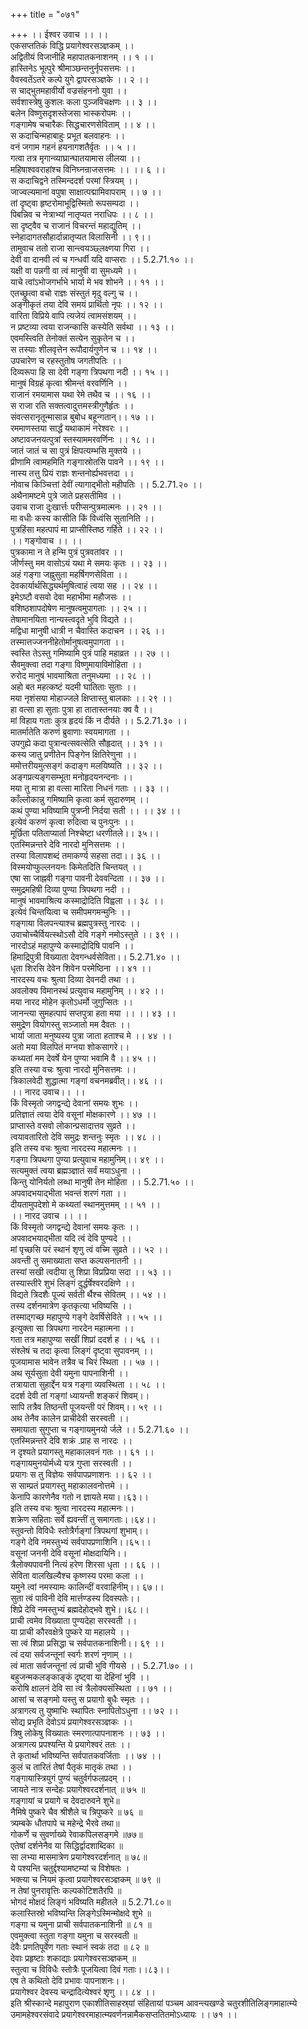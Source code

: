 +++
title = "०७१"

+++
।। ईश्वर उवाच ।। ।।  
एकसप्ततिकं विद्धि प्रयागेश्वरसञ्ज्ञकम् ।।  
अद्वितीयं विजानीहि महापातकनाशनम् ।। १ ।।  
हास्तिनेऽ भूत्पुरे श्रीमाञ्छन्तनुर्नृपसत्तमः ।।  
वैवस्वतेंऽतरे कल्पे युगे द्वापरसञ्ज्ञके ।। २ ।।  
स चाद्भुतमहावीर्यो वज्रसंहननो युवा ।।  
सर्वशास्त्रेषु कुशलः कला पुञ्जविचक्षणः ।। ३ ।।  
बलेन विष्णुसदृशस्तेजसा भास्करोपमः ।।  
गङ्गामेष चचारैकः सिद्धचारणसेविताम् ।। ४ ।।  
स कदाचिन्महाबाहुः प्रभूत बलवाहनः ।।  
वनं जगाम गहनं हयनागशतैर्वृतः ।। ५ ।।  
गत्वा तत्र मृगान्व्याघ्रान्घातयामास लीलया ।।  
महिषाश्ववराहांश्च विनिघ्नन्राजसत्तमः ।। ।। ६ ।।  
स कदाचिद्वने तस्मिन्ददर्श परमां स्त्रियम् ।।  
जाज्वल्यमानां वपुषा साक्षात्पद्मामिवापराम् ।। ७ ।।  
तां दृष्ट्वा हृष्टरोमाभूद्विस्मितो रूपसम्पदा ।।  
पिबन्निव च नेत्राभ्यां नातृप्यत नराधिपः ।। ८ ।।  
सा दृष्ट्वैव च राजानं विचरन्तं महाद्युतिम् ।।  
स्नेहादागतसौहार्दान्नातृप्यत विलासिनी ।। ९।।  
तामुवाच ततो राजा सान्त्वयञ्छ्लक्ष्णया गिरा ।।  
देवी वा दानवी त्वं च गन्धर्वी यदि वाप्सराः ।। 5.2.71.१० ।।  
यक्षी वा पन्नगी वा त्वं मानुषी वा सुमध्यमे ।।  
याचे त्वांऽभोजगर्भाभे भार्या मे भव शोभने ।। ११ ।।  
एतच्छ्रुत्वा वचो राज्ञः संस्तुतं मृदु वल्गु च ।।  
अङ्गीकृतं तया देवि समयं प्रार्थितो नृपः ।। १२ ।।  
वारिता विप्रिये वापि त्यजेयं त्वामसंशयम् ।।  
न प्रष्टव्या त्वया राजन्कासि कस्येति सर्वथा ।। १३ ।।  
एवमस्त्विति तेनोक्तं सत्येन सुकृतेन च ।।  
स तस्याः शीलवृत्तेन रूपौदार्यगुणेन च ।। १४ ।।  
उपचारेण च रहस्तुतोष जगतीपतिः ।।  
दिव्यरूपा हि सा देवी गङ्गा त्रिपथगा नदी ।। १५ ।।  
मानुषं विग्रहं कृत्वा श्रीमन्तं वरवर्णिनि ।।  
राजानं रमयामास यथा रेमे तथैव च ।। १६ ।।  
स राजा रति सक्तत्वादुत्तमस्त्रीगुणैर्हृतः ।।  
संवत्सरानृतून्मासान्न बुबोध बहून्गतान्।। १७ ।।  
रममाणस्तया सार्द्धं यथाकामं नरेश्वरः ।।  
अष्टावजनयत्पुत्रां स्तस्याममरवर्णिनः ।। १८ ।।  
जातं जातं च सा पुत्रं क्षिपत्यम्भसि मुक्तये ।।  
प्रीणामि त्वामहमिति गङ्गास्रोतसि पावने ।। १९ ।।  
नास्य तत्तु प्रियं राज्ञः शन्तनोर्ह्यभवत्तदा ।।  
नोवाच किञ्चित्तां देवीं त्यागाद्भीतो महीपतिः ।। 5.2.71.२० ।।  
अथैनामष्टमे पुत्रे जाते प्रहसतीमिव ।।  
उवाच राजा दुःखार्त्तः परीप्सन्पुत्रमात्मनः ।। २१ ।।  
मा वधीः कस्य कासीति किं विध्वंसि सुतानिति ।।  
पुत्रहिंसा महत्पापं मा प्राप्सीस्तिष्ठ गर्हिते ।। २२ ।।  
।। गङ्गोवाच ।। ।।  
पुत्रकामा न ते हन्मि पुत्रं पुत्रवतांवर ।।  
जीर्णस्तु मम वासोऽयं यथा मे समयः कृतः ।। २३ ।।  
अहं गङ्गा जह्नुसुता महर्षिगणसेविता ।।  
देवकार्यार्थसिद्ध्यर्थमुषित्वाहं त्वया सह ।। २४ ।।  
इमेऽष्टौ वसवो देवा महाभीमा महौजसः ।।  
वशिष्ठशापदोषेण मानुषत्वमुपागताः ।। २५ ।।  
तेषामानयिता नान्यस्त्वदृते भुवि विद्यते ।।  
मद्विधा मानुषी धात्री न चैवास्ति कदाचन ।। २६ ।।  
तस्मात्तज्जननीहेतोर्मानुषत्वमुपागता ।।  
स्वस्ति तेऽस्तु गमिष्यामि पुत्रं पाहि महाव्रत ।। २७ ।।  
सैवमुक्त्वा तदा गङ्गा विष्णुमायाविमोहिता ।।  
रुरोद मानुषं भावमाश्रिता तनुमध्यमा ।। २८ ।।  
अहो बत महत्कष्टं यदमी घातिताः सुताः ।।  
मया नृशंसया मोहाज्जले क्षिप्तास्तु बालकाः ।। २९ ।।  
हा वत्सा हा सुताः पुत्रा हा तातास्तनयाः क्व वै ।।  
मां विहाय गताः कुत्र हृदयं किं न दीर्यते ।। 5.2.71.३० ।।  
मातर्मातेति करुणं ब्रुवाणाः स्वयमागता ।।  
उपगुह्ये कदा पुत्रान्वत्सवत्सेति सौहृदात् ।। ३१ ।।  
कस्य जातु प्रणीतेन पिङ्गेन क्षितिरेणुना ।।  
ममोत्तरीयमुत्सङ्गं कदाङ्ग मलयिष्यति ।। ३२ ।।  
अङ्गप्रत्यङ्गसम्भूता मनोहृदयनन्दनाः ।।  
मया तु मात्रा हा वत्सा मारिता निधनं गताः ।। ३३ ।।  
काँल्लोकान्नु गमिष्यामि कृत्वा कर्म सुदारुणम् ।।  
कथं पुण्या भविष्यामि पुत्रप्नी निर्दया सती ।। ।। ३४ ।।  
इत्येवं करुणं कृत्वा रुदित्वा च पुनःपुनः ।।  
मूर्छिता पतिताप्यार्ता निश्चेष्टा धरणीतले।। ३५।।  
एतस्मिन्नन्तरे देवि नारदो मुनिसत्तमः ।।  
तस्या विलापशब्दं तमाकर्ण्य सहसा तदा।। ३६ ।।  
विस्मयोप्फुल्लनयनः किमेतदिति चिन्तयत् ।।  
एषा सा जाह्नवी गङ्गा पावनी देववन्दिता ।। ३७ ।।  
समुद्रमहिषी दिव्या पुण्या त्रिपथगा नदी ।।  
मानुषं भावमाश्रित्य कस्माद्रोदिति विह्वला ।। ३८ ।।  
इत्येवं चिन्तयित्वा च समीपमगमन्मुनिः ।।  
गङ्गाया विलपन्त्याश्च ब्रह्मपुत्रस्तु नारदः ।।  
उवाचोच्चैर्वियत्स्थोऽसौ देवि गङ्गे नमोऽस्तुते ।। ३९ ।।  
नारदोऽहं महापुण्ये कस्माद्रोदिषि पावनि ।।  
हिमाद्रिपुत्री विख्याता देवगन्धर्वसेविता।। 5.2.71.४० ।।  
धृता शिरसि देवेन शिवेन परमेष्ठिना ।। ४१ ।।  
नारदस्य वचः श्रुत्वा दिव्या देवनदी तथा ।।  
अवलोक्य विमानस्थं प्रत्युवाच महामुनिम् ।। ४२ ।।  
मया नारद मोहेन कृतोऽधर्मो जुगुप्सितः ।।  
जानन्त्या सुमहत्पापं सप्तपुत्रा हता मया ।। ।। ४३ ।।  
समुद्रेण वियोगस्तु सञ्जातो मम दैवतः ।।  
भार्या जाता मनुष्यस्य पुत्रा जाता हताश्च मे ।। ४४ ।।  
अतो मया विलपितं मग्नया शोकसागरे।।  
कथ्यतां मम देवर्षे येन पुण्या भवामि वै ।। ४५ ।।  
इति तस्या वचः श्रुत्वा नारदो मुनिसत्तमः ।।  
त्रिकालवेदी शुद्धात्मा गङ्गां वचनमब्रवीत्।। ४६ ।।  
।। नारद उवाच।। ।।  
किं विस्मृतो जगद्वन्द्ये देवानां समयः शुभः ।।  
प्रतिज्ञातं त्वया देवि वसूनां मोक्षकारणे ।। ४७ ।।  
प्राप्तास्ते वसवो लोकान्प्रसादात्तव सुव्रते ।।  
त्वयावतारितो देवि समुद्रः शन्तनुः स्मृतः ।। ४८ ।।  
इति तस्य वचः श्रुत्वा नारदस्य महात्मनः ।।  
गङ्गा त्रिपथगा पुण्या प्रत्युवाच महामुनिम्।। ४९ ।।  
सत्यमुक्तं त्वया ब्रह्मञ्ज्ञातं सर्वं मयाऽधुना ।।  
किन्तु योनिर्यतो लब्धा मानुषी तेन मोहिता ।। 5.2.71.५० ।।  
अपवादभयाद्भीता भवन्तं शरणं गता ।।  
दीयतामुपदेशो मे कथ्यतां स्थानमुत्तमम् ।। ५१ ।।  
।। नारद उवाच ।। ।।  
किं विस्मृतो जगद्वन्द्ये देवानां समयः कृतः ।।  
अपवादभयाद्भीता यदि त्वं देवि पुण्यदे ।।  
मां पृच्छसि परं स्थानं शृणु त्वं वच्मि सुव्रते ।। ५२ ।।  
अवन्ती तु समाख्याता सप्त कल्पसनातनी ।।  
तस्यां सखी त्वदीया तु शिप्रा विप्रप्रिया सदा ।। ५३ ।।  
तस्यास्तीरे शुभं लिङ्गं दुर्द्धर्षेश्वरदक्षिणे ।।  
विद्यते त्रिदशैः पूज्यं सर्वती र्थैश्च सेवितम् ।। ५४ ।।  
तस्य दर्शनमात्रेण कृतकृत्या भविष्यसि ।।  
तस्माद्गच्छ महापुण्ये गङ्गे देवर्षिसेविते ।। ५५ ।।  
इत्युक्ता सा त्रिपथगा नारदेन महात्मना ।।  
गता तत्र महापुण्या सखीं शिप्रां ददर्श ह ।। ५६ ।।  
संश्लेषं च तदा कृत्वा लिङ्गं दृष्ट्वा सुपावनम् ।।  
पूजयामास भावेन तत्रैव च चिरं स्थिता ।। ५७ ।।  
अथ सूर्यसुता देवी यमुना पापनाशिनी ।।  
तत्रायाता सुहार्द्देन यत्र गङ्गा व्यवस्थिता ।। ५८ ।।  
ददर्श देवी तां गङ्गां ध्यायन्ती शङ्करं शिवम्।।  
सापि तत्रैव तिष्ठन्ती पूजयन्ती परं शिवम्।। ५९ ।।  
अथ तेनैव कालेन प्राचीदेवी सरस्वती ।।  
समायाता सुगुप्ता च गङ्गायमुनयो र्जले ।। 5.2.71.६० ।।  
एतस्मिन्नन्तरे देवि शक्रं .प्राह स नारदः ।।  
न दृश्यते प्रयागस्तु महाकालवनं गतः ।। ६१ ।।  
गङ्गायमुनयोर्मध्ये यत्र गुप्ता सरस्वती ।।  
प्रयागः स तु विज्ञेयः सर्वपापप्रणाशनः ।। ६२ ।।  
स साम्प्रतं प्रयागस्तु महाकालवनोत्तमे ।।  
केनापि कारणेनैव गतो न ज्ञायते मया।।६३।।  
इति तस्य वचः श्रुत्वा नारदस्य महात्मनः।।  
शक्रेण सहिताः सर्वे ह्यवन्तीं तु समागताः।।६४।।  
स्तुवन्तो विविधैः स्तोत्रैर्गङ्गां त्रिपथगां शुभाम्।।  
गङ्गे देवि नमस्तुभ्यं सर्वपापप्रणाशिनि।।६५।।  
वसूनां जननी देवि वसूनां मोक्षदायिनि।।  
त्रैलोक्यपावनी नित्यं हरेण शिरसा धृता ।। ६६ ।।  
सेविता वालखिल्यैश्च कृष्णस्य परमा कला ।।  
यमुने त्वां नमस्यामः कालिन्दीं वरवाहिनीम्।। ६७।।  
सुता त्वं पाविनी देवि मार्त्तण्डस्य दिवस्पतेः।।  
शिप्रे देवि नमस्तुभ्यं ब्रह्मदेहोद्भवे शुभे।।६८।।  
प्राची त्वमेव विख्याता पुण्यदेहा सरस्वती ।।  
या प्राची कौरवक्षेत्रे पुष्करे या महालये ।।  
सा त्वं शिप्रा प्रसिद्धा च सर्वपातकनाशिनी।। ६९ ।।  
त्वं दया सर्वजन्तूनां स्वर्गः शरणं नृणाम् ।।  
त्वं माता सर्वजन्तूनां त्वं प्राची भुवि गीयसे ।। 5.2.71.७० ।।  
बहुजन्मकलङ्काङ्कं दृष्ट्वा या देहिनां भुवि ।।  
करोषि क्षालनं देवि सा त्वं त्रैलोक्यसंस्थिता ।। ७१ ।।  
आसां च सङ्गमो यस्तु स प्रयागो बुधैः स्मृतः ।।  
अत्रागत्य तु युष्माभिः स्थापितः स्नापितोऽधुना ।। ७२ ।।  
सोद्य प्रभृति देवोऽयं प्रयागेश्वरसञ्ज्ञकः ।।  
त्रिषु लोकेषु विख्यातः स्मरणात्पापनाशनः ।। ७३ ।।  
अत्रागत्य प्रपश्यन्ति ये प्रयागेश्वरं ततः ।।  
ते कृतार्था भविष्यन्ति सर्वपातकवर्जिताः ।। ७४ ।।  
कुलं च तारितं तेषां पैतृकं मातृकं तथा ।।  
गङ्गायास्त्रियुगं पुण्यं चतुर्वर्गफलप्रदम् ।।  
जायते नात्र सन्देहः प्रयागेश्वरदर्शनात् ॥ ७५ ॥  
गङ्गायां च प्रयागे च देवदारुवने शुभे॥  
नैमिषे पुष्करे चैव श्रीशैले च त्रिपुष्करे ॥ ७६ ॥  
त्र्यम्बके धौतपापे च महेन्द्रे भैरवे तथा॥  
गोकर्णे च सुवर्णाख्ये रेवाकपिलसङ्गमे ॥७७॥  
एतेषां दर्शनेनैव या सिद्धिर्द्वादशाब्दिका ॥  
सा लभ्या मासमात्रेण प्रयागेश्वरदर्शनात् ॥ ७८॥  
ये पश्यन्ति चतुर्द्दश्यामष्टम्यां च विशेषतः ।  
भक्त्या च नियमं कृत्वा प्रयागेश्वरसञ्ज्ञकम् ॥ ७९ ॥  
न तेषां पुनरावृत्तिः कल्पकोटिशतैरपि ॥  
भोगदं मोक्षदं लिङ्गं भविष्यति महीतले ॥ 5.2.71.८०॥  
कलास्तिस्रो भविष्यन्ति लिङ्गेऽस्मिन्मोक्षदे शुभे ॥  
गङ्गा च यमुना प्राची सर्वपातकनाशिनी ॥ ८१ ॥  
एवमुक्त्वा स्तुता गङ्गा यमुना च सरस्वती ॥  
देवैः प्रणतिपूर्वेण गताः स्थानं स्वकं तदा ॥ ८२ ॥  
देवाः प्रहृष्टाः शकाद्याः प्रयागेश्वरसञ्ज्ञकम् ॥  
स्तुत्वा च विविधैः स्तोत्रैः पूजयित्वा दिवं गताः।।८३।।  
एष ते कथितो देवि प्रभावः पापनाशनः।।  
प्रयागेश्वर देवस्य चन्द्रादित्येश्वरं शृणु ।। ८४ ।।  
इति श्रीस्कान्दे महापुराण एकाशीतिसाहस्र्यां संहितायां पञ्चम आवन्त्यखण्डे चतुरशीतिलिङ्गमाहात्म्ये उमामहेश्वरसंवादे प्रयागेश्वरमाहात्म्यवर्णनन्नामैकसप्ततितमोऽध्यायः ।। ७१ ।।